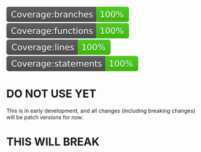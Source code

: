 ![Coverage](coverage/badge-branches.svg)
![Coverage](coverage/badge-functions.svg)
![Coverage](coverage/badge-lines.svg)
![Coverage](coverage/badge-statements.svg)

# DO NOT USE YET

This is in early development, and all changes (including breaking changes) will be patch versions for now.

# THIS WILL BREAK
